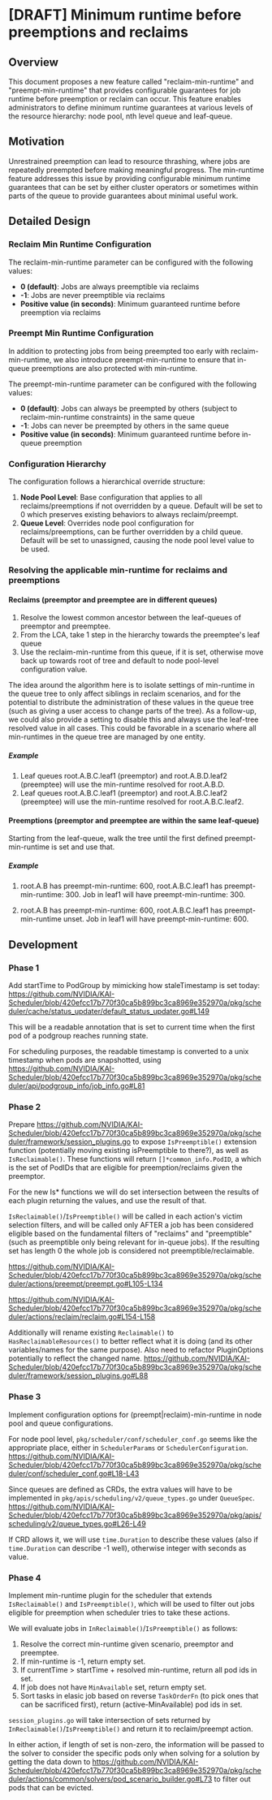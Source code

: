 # [DRAFT] Minimum runtime before preemptions and reclaims

## Overview

This document proposes a new feature called "reclaim-min-runtime" and "preempt-min-runtime" that provides configurable guarantees for job runtime before preemption or reclaim can occur. This feature enables administrators to define minimum runtime guarantees at various levels of the resource hierarchy: node pool, nth level queue and leaf-queue.

## Motivation

Unrestrained preemption can lead to resource thrashing, where jobs are repeatedly preempted before making meaningful progress. The min-runtime feature addresses this issue by providing configurable minimum runtime guarantees that can be set by either cluster operators or sometimes within parts of the queue to provide guarantees about minimal useful work.

## Detailed Design

### Reclaim Min Runtime Configuration

The reclaim-min-runtime parameter can be configured with the following values:

- **0 (default)**: Jobs are always preemptible via reclaims
- **-1**: Jobs are never preemptible via reclaims
- **Positive value (in seconds)**: Minimum guaranteed runtime before preemption via reclaims

### Preempt Min Runtime Configuration

In addition to protecting jobs from being preempted too early with reclaim-min-runtime, we also introduce preempt-min-runtime to ensure that in-queue preemptions are also protected with min-runtime.

The preempt-min-runtime parameter can be configured with the following values:

- **0 (default)**: Jobs can always be preempted by others (subject to reclaim-min-runtime constraints) in the same queue
- **-1**: Jobs can never be preempted by others in the same queue
- **Positive value (in seconds)**: Minimum guaranteed runtime before in-queue preemption

### Configuration Hierarchy

The configuration follows a hierarchical override structure:

1. **Node Pool Level**: Base configuration that applies to all reclaims/preemptions if not overridden by a queue. Default will be set to 0 which preserves existing behaviors to always reclaim/preempt.
2. **Queue Level**: Overrides node pool configuration for reclaims/preemptions, can be further overridden by a child queue. Default will be set to unassigned, causing the node pool level value to be used.

### Resolving the applicable min-runtime for reclaims and preemptions

#### Reclaims (preemptor and preemptee are in different queues)
1. Resolve the lowest common ancestor between the leaf-queues of preemptor and preemptee.
2. From the LCA, take 1 step in the hierarchy towards the preemptee's leaf queue
3. Use the reclaim-min-runtime from this queue, if it is set, otherwise move back up towards root of tree and default to node pool-level configuration value.

The idea around the algorithm here is to isolate settings of min-runtime in the queue tree to only affect siblings in reclaim scenarios, and for the potential to distribute the administration of these values in the queue tree (such as giving a user access to change parts of the tree). 
As a follow-up, we could also provide a setting to disable this and always use the leaf-tree resolved value in all cases. This could be favorable in a scenario where all min-runtimes in the queue tree are managed by one entity.

##### Example
1. Leaf queues root.A.B.C.leaf1 (preemptor) and root.A.B.D.leaf2 (preemptee) will use the min-runtime resolved for root.A.B.D.
2. Leaf queues root.A.B.C.leaf1 (preemptor) and root.A.B.C.leaf2 (preemptee) will use the min-runtime resolved for root.A.B.C.leaf2.

#### Preemptions (preemptor and preemptee are within the same leaf-queue)
Starting from the leaf-queue, walk the tree until the first defined preempt-min-runtime is set and use that.

##### Example
1. root.A.B has preempt-min-runtime: 600, root.A.B.C.leaf1 has preempt-min-runtime: 300. Job in leaf1 will have preempt-min-runtime: 300.

1. root.A.B has preempt-min-runtime: 600, root.A.B.C.leaf1 has preempt-min-runtime unset. Job in leaf1 will have preempt-min-runtime: 600.


## Development

### Phase 1

Add startTime to PodGroup by mimicking how staleTimestamp is set today:
https://github.com/NVIDIA/KAI-Scheduler/blob/420efcc17b770f30ca5b899bc3ca8969e352970a/pkg/scheduler/cache/status_updater/default_status_updater.go#L149

This will be a readable annotation that is set to current time when the first pod of a podgroup reaches running state.

For scheduling purposes, the readable timestamp is converted to a unix timestamp when pods are snapshotted, using https://github.com/NVIDIA/KAI-Scheduler/blob/420efcc17b770f30ca5b899bc3ca8969e352970a/pkg/scheduler/api/podgroup_info/job_info.go#L81

### Phase 2

Prepare https://github.com/NVIDIA/KAI-Scheduler/blob/420efcc17b770f30ca5b899bc3ca8969e352970a/pkg/scheduler/framework/session_plugins.go to expose `IsPreemptible()` extension function (potentially moving existing isPreemptible to there?), as well as `IsReclaimable()`.
These functions will return `[]*common_info.PodID`, a which is the set of PodIDs that are eligible for preemption/reclaims given the preemptor.

For the new Is* functions we will do set intersection between the results of each plugin returning the values, and use the result of that.

`IsReclaimable()`/`IsPreemptible()` will be called in each action's victim selection filters, and will be called only AFTER a job has been considered eligible based on the fundamental filters of "reclaims" and "preemptible" (such as preemptible only being relevant for in-queue jobs). If the resulting set has length 0 the whole job is considered not preemptible/reclaimable.

https://github.com/NVIDIA/KAI-Scheduler/blob/420efcc17b770f30ca5b899bc3ca8969e352970a/pkg/scheduler/actions/preempt/preempt.go#L105-L134

https://github.com/NVIDIA/KAI-Scheduler/blob/420efcc17b770f30ca5b899bc3ca8969e352970a/pkg/scheduler/actions/reclaim/reclaim.go#L154-L158

Additionally will rename existing `Reclaimable()` to `HasReclaimableResources()` to better reflect what it is doing (and its other variables/names for the same purpose). Also need to refactor PluginOptions potentially to reflect the changed name.
https://github.com/NVIDIA/KAI-Scheduler/blob/420efcc17b770f30ca5b899bc3ca8969e352970a/pkg/scheduler/framework/session_plugins.go#L88

### Phase 3

Implement configuration options for (preempt|reclaim)-min-runtime in node pool and queue configurations.

For node pool level, `pkg/scheduler/conf/scheduler_conf.go` seems like the appropriate place, either in `SchedulerParams` or `SchedulerConfiguration`.
https://github.com/NVIDIA/KAI-Scheduler/blob/420efcc17b770f30ca5b899bc3ca8969e352970a/pkg/scheduler/conf/scheduler_conf.go#L18-L43


Since queues are defined as CRDs, the extra values will have to be implemented in `pkg/apis/scheduling/v2/queue_types.go` under `QueueSpec`.
https://github.com/NVIDIA/KAI-Scheduler/blob/420efcc17b770f30ca5b899bc3ca8969e352970a/pkg/apis/scheduling/v2/queue_types.go#L26-L49

If CRD allows it, we will use `time.Duration` to describe these values (also if `time.Duration` can describe -1 well), otherwise integer with seconds as value. 


### Phase 4

Implement min-runtime plugin for the scheduler that extends `IsReclaimable()` and `IsPreemptible()`, which will be used to filter out jobs eligible for preemption when scheduler tries to take these actions.

We will evaluate jobs in `InReclaimable()`/`IsPreemptible()` as follows:

 1. Resolve the correct min-runtime given scenario, preemptor and preemptee.
 2. If min-runtime is -1, return empty set.
 3. If currentTime > startTime + resolved min-runtime, return all pod ids in set.
 4. If job does not have `MinAvailable` set, return empty set.
 5. Sort tasks in elasic job based on reverse `TaskOrderFn` (to pick ones that can be sacrificed first), return (active-MinAvailable) pod ids in set.


`session_plugins.go` will take intersection of sets returned by `InReclaimable()`/`IsPreemptible()` and return it to reclaim/preempt action.

In either action, if length of set is non-zero, the information will be passed to the solver to consider the specific pods only when solving for a solution by getting the data down to https://github.com/NVIDIA/KAI-Scheduler/blob/420efcc17b770f30ca5b899bc3ca8969e352970a/pkg/scheduler/actions/common/solvers/pod_scenario_builder.go#L73 to filter out pods that can be evicted.